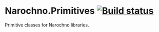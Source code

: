 # Narochno.Primitives [![Build status](https://ci.appveyor.com/api/projects/status/4oo70qalb53n498b?svg=true)](https://ci.appveyor.com/project/alanedwardes/narochno-primitives)
Primitive classes for Narochno libraries.
